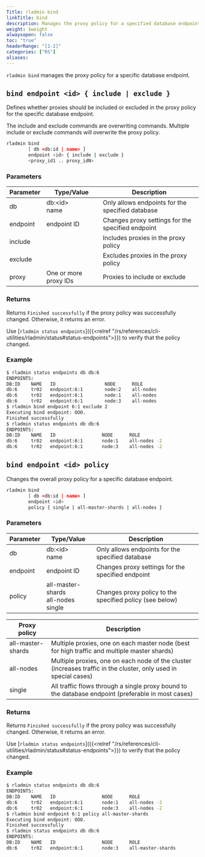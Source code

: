 ```yaml
---
Title: rladmin bind
linkTitle: bind
description: Manages the proxy policy for a specified database endpoint.
weight: $weight
alwaysopen: false
toc: "true"
headerRange: "[1-2]"
categories: ["RS"]
aliases:
---
```


`rladmin bind` manages the proxy policy for a specific database endpoint.

## `bind endpoint <id> { include | exclude }`

Defines whether proxies should be included or excluded in the proxy policy for the specific database endpoint.

The include and exclude commands are overwriting commands. Multiple include or exclude commands will overwrite the proxy policy.

```sh
rladmin bind
        [ db <db:id | name> ]
        endpoint <id> { include | exclude }
        <proxy_id1 .. proxy_idN>
```

### Parameters

| Parameter | Type/Value                     | Description                                                                                   |
|-----------|--------------------------------|-----------------------------------------------------------------------------------------------|
| db        | db:\<id\><br /> name           | Only allows endpoints for the specified database                                               |
| endpoint  | endpoint ID                    | Changes proxy settings for the specified endpoint                              |
| include   |                                | Includes proxies in the proxy policy |
| exclude   |                                | Excludes proxies in the proxy policy                                                           |
| proxy     | One or more proxy IDs          | Proxies to include or exclude                                                           |

### Returns

Returns `Finished successfully` if the proxy policy was successfully changed. Otherwise, it returns an error.

Use [`rladmin status endpoints`]({{<relref "/rs/references/cli-utilities/rladmin/status#status-endpoints">}}) to verify that the policy changed.

### Example

``` sh
$ rladmin status endpoints db db:6
ENDPOINTS:
DB:ID    NAME   ID                  NODE      ROLE                      SSL
db:6     tr02   endpoint:6:1        node:2    all-nodes                 No
db:6     tr02   endpoint:6:1        node:1    all-nodes                 No
db:6     tr02   endpoint:6:1        node:3    all-nodes                 No
$ rladmin bind endpoint 6:1 exclude 2
Executing bind endpoint: OOO.
Finished successfully
$ rladmin status endpoints db db:6
ENDPOINTS:
DB:ID    NAME   ID                 NODE      ROLE                       SSL
db:6     tr02   endpoint:6:1       node:1    all-nodes -2               No
db:6     tr02   endpoint:6:1       node:3    all-nodes -2               No
```

## `bind endpoint <id> policy`

Changes the overall proxy policy for a specific database endpoint.

```sh
rladmin bind
        [ db <db:id | name> ]
        endpoint <id>
        policy { single | all-master-shards | all-nodes }
```

### Parameters

| Parameter | Type/Value                     | Description                                                                                   |
|-----------|--------------------------------|-----------------------------------------------------------------------------------------------|
| db        | db:\<id\><br /> name           | Only allows endpoints for the specified database                                               |
| endpoint  | endpoint ID                    | Changes proxy settings for the specified endpoint                              |
| policy    | all-master-shards<br /> all-nodes<br /> single | Changes proxy policy to the specified policy (see below) |


| Proxy policy | Description |
| - | - |
| all-master-shards | Multiple proxies, one on each master node (best for high traffic and multiple master shards)                     |
| all-nodes | Multiple proxies, one on each node of the cluster (increases traffic in the cluster, only used in special cases) |
| single | All traffic flows through a single proxy bound to the database endpoint (preferable in most cases)               |

### Returns

Returns `Finished successfully` if the proxy policy was successfully changed. Otherwise, it returns an error.

Use [`rladmin status endpoints`]({{<relref "/rs/references/cli-utilities/rladmin/status#status-endpoints">}}) to verify that the policy changed.

### Example

``` sh
$ rladmin status endpoints db db:6
ENDPOINTS:
DB:ID    NAME   ID                 NODE      ROLE                       SSL
db:6     tr02   endpoint:6:1       node:1    all-nodes -2               No
db:6     tr02   endpoint:6:1       node:3    all-nodes -2               No
$ rladmin bind endpoint 6:1 policy all-master-shards
Executing bind endpoint: OOO.
Finished successfully
$ rladmin status endpoints db db:6
ENDPOINTS:
DB:ID    NAME   ID                 NODE      ROLE                       SSL
db:6     tr02   endpoint:6:1       node:3    all-master-shards          No
```
